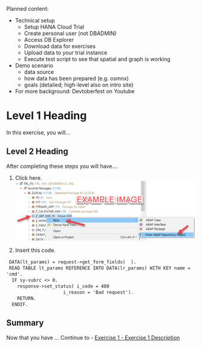 Planned content:
* Technical setup
    * Setup HANA Cloud Trial
    * Create personal user (not DBADMIN)
    * Access DB Explorer
    * Download data for exercises
    * Upload data to your trial instance
    * Execute test script to see that spatial and graph is working
* Demo scenario
    * data source
    * how data has been prepared (e.g. osmnx)
    * goals (detailed; high-level also on intro site)
* For more background: Devtoberfest on Youtube

# Level 1 Heading

In this exercise, you will...

## Level 2 Heading

After completing these steps you will have....

1.	Click here.
<br>![](/exercises/ex0/images/00_00_0010.png)

2.	Insert this code.
```
 DATA(lt_params) = request->get_form_fields(  ).
 READ TABLE lt_params REFERENCE INTO DATA(lr_params) WITH KEY name = 'cmd'.
  IF sy-subrc <> 0.
    response->set_status( i_code = 400
                     i_reason = 'Bad request').
    RETURN.
  ENDIF.
```

## Summary

Now that you have ... 
Continue to - [Exercise 1 - Exercise 1 Description](../ex1/README.md)
